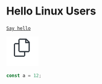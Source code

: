 # Hello Linux Users

[`Say hello`](command:getting-started-sample.sayHello)

![`Small Image`](./small-image.png)

```ts
const a = 12;
```
